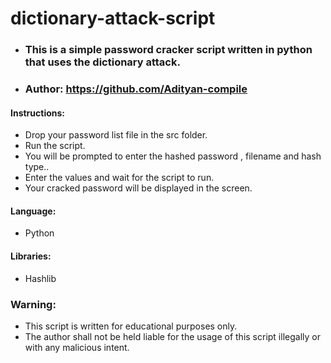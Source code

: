 # dictionary-attack-script

+ ### This is a simple password cracker script written in python that uses the dictionary attack. 
+ ### Author: https://github.com/Adityan-compile

#### Instructions:
+ Drop your password list file in the src folder.
+ Run the script. 
+ You will be prompted to enter the hashed password , filename and hash type..
+ Enter the values and wait for the script to run.
+ Your cracked password will be displayed in the screen.

#### Language:
+ Python

#### Libraries:
+ Hashlib

### Warning:
+ This script is written for educational purposes only.
+ The author shall not be held liable for the usage of this script illegally or with any malicious intent.
